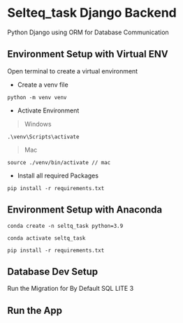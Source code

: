 # Selteq_task Django Backend

Python Django using ORM for Database Communication
 
 
## Environment Setup with Virtual ENV
Open terminal to create a virtual environment 

* Create a venv file
```
python -m venv venv
```
* Activate Environment <br>
>Windows
```
.\venv\Scripts\activate  
```
>Mac
```
source ./venv/bin/activate // mac
```


* Install all required Packages
```
pip install -r requirements.txt
```
## Environment Setup with Anaconda

```
conda create -n seltq_task python=3.9
```
```
conda activate seltq_task
```
```
pip install -r requirements.txt
```

## Database Dev Setup
Run the Migration for By Default SQL LITE 3

## Run the App
